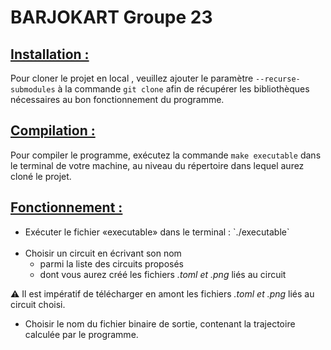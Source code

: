 # <b>BARJOKART Groupe 23</b>


## <u>Installation :</u>

Pour cloner le projet en local , veuillez ajouter le paramètre `--recurse-submodules` à la commande `git clone` afin de récupérer les bibliothèques nécessaires au bon fonctionnement du programme.

## <u>Compilation :</u>

Pour compiler le programme, exécutez la commande `make executable` dans le terminal de votre machine, au niveau du répertoire dans lequel aurez cloné le projet.

## <u>Fonctionnement :</u>
<ul>

<li>Exécuter le fichier «executable» dans le terminal : `./executable`</li>

<br>
<li>Choisir un circuit en écrivant son nom
<ul>

<li> parmi la liste des circuits proposés</li>
<li> dont vous aurez créé les fichiers <i>.toml et .png</i> liés au circuit </li>
</ul>
</li>
</ul>

  ⚠️ Il est impératif de télécharger en amont les fichiers <i>.toml et .png</i> liés au circuit choisi.

<ul>
<li> Choisir le nom du fichier binaire de sortie, contenant la trajectoire calculée par le programme. </li>
</ul>
